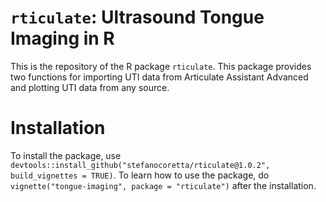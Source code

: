 # `rticulate`: Ultrasound Tongue Imaging in R

This is the repository of the R package `rticulate`. This package provides two functions for importing UTI data from Articulate Assistant Advanced and plotting UTI data from any source.

# Installation

To install the package, use `devtools::install_github("stefanocoretta/rticulate@1.0.2", build_vignettes = TRUE)`.
To learn how to use the package, do `vignette("tongue-imaging", package = "rticulate")` after the installation.
